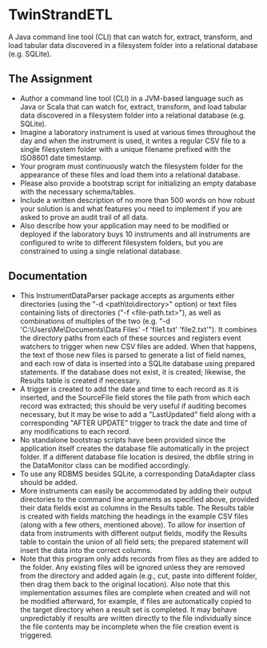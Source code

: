 # TwinStrandETL
A Java command line tool (CLI) that can watch for, extract, transform, and load tabular data discovered in a filesystem folder into a relational database (e.g. SQLite).

## The Assignment
- Author a command line tool (CLI) in a JVM-based language such as Java or Scala that can watch for, extract, transform, and load tabular data discovered in a filesystem folder into a relational database (e.g. SQLite). 
- Imagine a laboratory instrument is used at various times throughout the day and when the instrument is used, it writes a regular CSV file to a single filesystem folder with a unique filename prefixed with the ISO8601 date timestamp. 
- Your program must continuously watch the filesystem folder for the appearance of these files and load them into a relational database. 
- Please also provide a bootstrap script for initializing an empty database with the necessary schema/tables. 
- Include a written description of no more than 500 words on how robust your solution is and what features you need to implement if you are asked to prove an audit trail of all data. 
- Also describe how your application may need to be modified or deployed if the laboratory buys 10 instruments and all instruments are configured to write to different filesystem folders, but you are constrained to using a single relational database.

## Documentation
- This InstrumentDataParser package accepts as arguments either directories (using the "-d <path\to\directory>" option) or text files containing lists of directories ("-f <file-path.txt>"), as well as combinations of multiples of the two (e.g. "-d 'C:\Users\Me\Documents\Data Files' -f 'file1.txt' 'file2.txt'"). It combines the directory paths from each of these sources and registers event watchers to trigger when new CSV files are added. When that happens, the text of those new files is parsed to generate a list of field names, and each row of data is inserted into a SQLite database using prepared statements. If the database does not exist, it is created; likewise, the Results table is created if necessary. 
- A trigger is created to add the date and time to each record as it is inserted, and the SourceFile field stores the file path from which each record was extracted; this should be very useful if auditing becomes necessary, but it may be wise to add a "LastUpdated" field along with a corresponding "AFTER UPDATE" trigger to track the date and time of any modifications to each record.
- No standalone bootstrap scripts have been provided since the application itself creates the database file automatically in the project folder. If a different database file location is desired, the dbfile string in the DataMonitor class can be modified accordingly.
- To use any RDBMS besides SQLite, a corresponding DataAdapter class should be added. 
- More instruments can easily be accommodated by adding their output directories to the command line arguments as specified above, provided their data fields exist as columns in the Results table. The Results table is created with fields matching the headings in the example CSV files (along with a few others, mentioned above). To allow for insertion of data from instruments with different output fields, modify the Results table to contain the union of all field sets; the prepared statement will insert the data into the correct columns. 
- Note that this program only adds records from files as they are added to the folder. Any existing files will be ignored unless they are removed from the directory and added again (e.g., cut, paste into different folder, then drag them back to the original location). Also note that this implementation assumes files are complete when created and will not be modified afterward, for example, if files are automatically copied to the target directory when a result set is completed. It may behave unpredictably if results are written directly to the file individually since the file contents may be incomplete when the file creation event is triggered.
